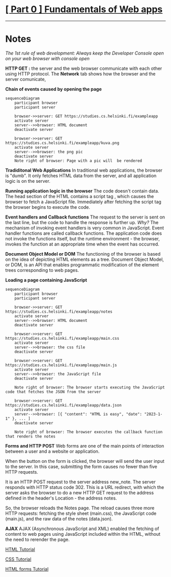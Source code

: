 
# [[ Part 0 ] Fundamentals of Web apps](https://fullstackopen.com/en/part0/fundamentals_of_web_apps)
---

# Notes

*The 1st rule of web development: Always keep the Developer Console open on your web browser with console open*
  
**HTTP GET :** the server and the web browser communicate with each other using HTTP protocol. The **Network** tab shows how the browser and the server comunicate,
  
**Chain of events caused by opening the page**

```mermaid
sequenceDiagram
    participant browser
    participant server

    browser->>server: GET https://studies.cs.helsinki.fi/exampleapp
    activate server
    server-->>browser: HTML document
    deactivate server

    browser->>server: GET https://studies.cs.helsinki.fi/exampleapp/kuva.png
    activate server
    server-->>browser: the png pic
    deactivate server
    Note right of browser: Page with a pic will  be rendered
```


**Tradiditonal Web Applications**
In traditional web applications, the browser is "dumb". It only fetches HTML data from the server, and all application logic is on the server.

**Running application logic in the browser**
The code doesn't contain data. The head section of the HTML contains a script tag , which causes the browser to fetch a JavaScript file. Immediately after fetching the script tag the browser begins to execute the code.

**Event handlers and Callback functions**
The request to the server is sent on the last line, but the code to handle the response is further up.
*Why?*
The mechanism of invoking event handlers is very common in JavaScript. Event handler functions are called callback functions. The application code does not invoke the functions itself, but the runtime environment - the browser, invokes the function at an appropriate time when the event has occurred.

**Document Object Model or DOM**
The functioning of the browser is based on the idea of depicting HTML elements as a tree.
Document Object Model, or DOM, is an API that enables programmatic modification of the element trees corresponding to web pages.


**Loading a page containing JavaScript**
```mermaid
sequenceDiagram
    participant browser
    participant server

    browser->>server: GET https://studies.cs.helsinki.fi/exampleapp/notes
    activate server
    server-->>browser: HTML document
    deactivate server

    browser->>server: GET https://studies.cs.helsinki.fi/exampleapp/main.css
    activate server
    server-->>browser: the css file
    deactivate server

    browser->>server: GET https://studies.cs.helsinki.fi/exampleapp/main.js
    activate server
    server-->>browser: the JavaScript file
    deactivate server

    Note right of browser: The browser starts executing the JavaScript code that fetches the JSON from the server

    browser->>server: GET https://studies.cs.helsinki.fi/exampleapp/data.json
    activate server
    server-->>browser: [{ "content": "HTML is easy", "date": "2023-1-1" }, ... ]
    deactivate server

    Note right of browser: The browser executes the callback function that renders the notes
```

**Forms and HTTP POST**
Web forms are one of the main points of interaction between a user and a website or application.

When the button on the form is clicked, the browser will send the user input to the server. In this case, submitting the form causes no fewer than five HTTP requests.

It is an HTTP POST request to the server address new_note. The server responds with HTTP status code 302. This is a URL redirect, with which the server asks the browser to do a new HTTP GET request to the address defined in the header's Location - the address notes.

So, the browser reloads the Notes page. The reload causes three more HTTP requests: fetching the style sheet (main.css), the JavaScript code (main.js), and the raw data of the notes (data.json).

**AJAX**
AJAX (Asynchronous JavaScript and XML) enabled the fetching of content to web pages using JavaScript included within the HTML, without the need to rerender the page.
  

[HTML Tutorial](https://developer.mozilla.org/en-US/docs/Learn/Getting_started_with_the_web/HTML_basics)
  
  
[CSS Tutorial](https://developer.mozilla.org/en-US/docs/Learn/Getting_started_with_the_web/CSS_basics)
  
  
[HTML forms Tutorial](https://developer.mozilla.org/en-US/docs/Learn/Forms/Your_first_form)
